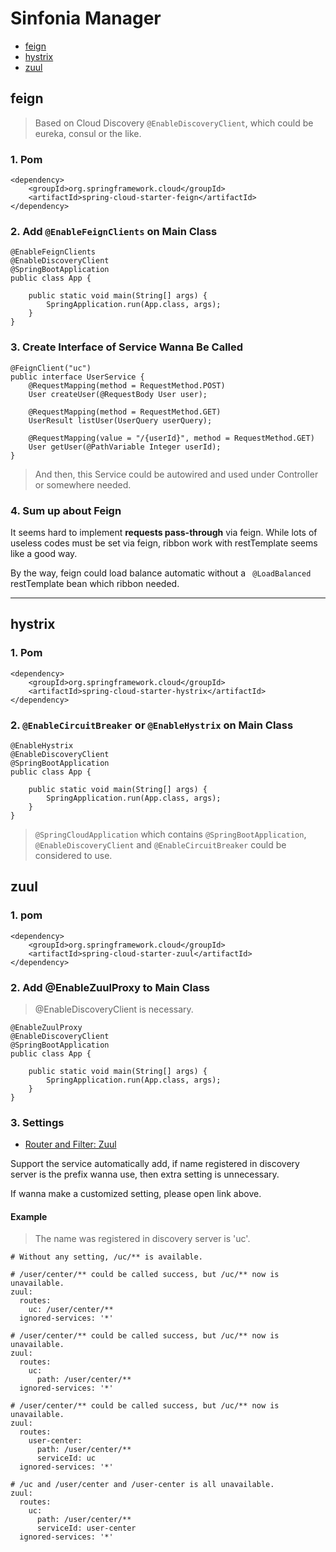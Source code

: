 # Sinfonia Manager

- [feign](#feign)
- [hystrix](#hystrix)
- [zuul](#zuul)

## feign

> Based on Cloud Discovery `@EnableDiscoveryClient`, which could be eureka, consul or the like.

### 1. Pom

```
<dependency>
    <groupId>org.springframework.cloud</groupId>
    <artifactId>spring-cloud-starter-feign</artifactId>
</dependency>
```

### 2. Add `@EnableFeignClients` on Main Class

```
@EnableFeignClients
@EnableDiscoveryClient
@SpringBootApplication
public class App {

	public static void main(String[] args) {
		SpringApplication.run(App.class, args);
	}
}
```

### 3. Create Interface of Service Wanna Be Called

```
@FeignClient("uc")
public interface UserService {
    @RequestMapping(method = RequestMethod.POST)
    User createUser(@RequestBody User user);

    @RequestMapping(method = RequestMethod.GET)
    UserResult listUser(UserQuery userQuery);

    @RequestMapping(value = "/{userId}", method = RequestMethod.GET)
    User getUser(@PathVariable Integer userId);
}
```

> And then, this Service could be autowired and used under Controller or somewhere needed. 

### 4. Sum up about Feign

It seems hard to implement **requests pass-through** via feign. 
While lots of useless codes must be set via feign, ribbon work with restTemplate seems like a good way.

By the way, feign could load balance automatic without a ` @LoadBalanced` restTemplate bean which ribbon needed.

---------------------------------------------------------------------

## hystrix

### 1. Pom

```
<dependency>
    <groupId>org.springframework.cloud</groupId>
    <artifactId>spring-cloud-starter-hystrix</artifactId>
</dependency>
```

### 2. `@EnableCircuitBreaker` or `@EnableHystrix` on Main Class

```
@EnableHystrix
@EnableDiscoveryClient
@SpringBootApplication
public class App {

	public static void main(String[] args) {
		SpringApplication.run(App.class, args);
	}
}
```

> `@SpringCloudApplication` which contains `@SpringBootApplication`, `@EnableDiscoveryClient` 
> and `@EnableCircuitBreaker` could be considered to use.


## zuul

### 1. pom

```
<dependency>
    <groupId>org.springframework.cloud</groupId>
    <artifactId>spring-cloud-starter-zuul</artifactId>
</dependency>
```

### 2. Add @EnableZuulProxy to Main Class

> @EnableDiscoveryClient is necessary.

```
@EnableZuulProxy
@EnableDiscoveryClient
@SpringBootApplication
public class App {

	public static void main(String[] args) {
		SpringApplication.run(App.class, args);
	}
}
```

### 3. Settings

- [Router and Filter: Zuul](http://cloud.spring.io/spring-cloud-static/Dalston.SR2/#_router_and_filter_zuul)

Support the service automatically add, if name registered in discovery server is the prefix wanna use, 
then extra setting is unnecessary.

If wanna make a customized setting, please open link above.

#### Example

> The name was registered in discovery server is 'uc'.

```
# Without any setting, /uc/** is available.
```

```
# /user/center/** could be called success, but /uc/** now is unavailable.
zuul:
  routes:
    uc: /user/center/**
  ignored-services: '*'
```
```
# /user/center/** could be called success, but /uc/** now is unavailable.
zuul:
  routes:
    uc:
      path: /user/center/**
  ignored-services: '*'
```
```
# /user/center/** could be called success, but /uc/** now is unavailable.
zuul:
  routes:
    user-center:
      path: /user/center/**
      serviceId: uc
  ignored-services: '*'
```

```
# /uc and /user/center and /user-center is all unavailable.
zuul:
  routes:
    uc:
      path: /user/center/**
      serviceId: user-center
  ignored-services: '*'
```





